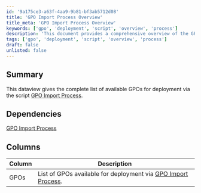 ```yaml
---
id: '9a175ce3-a63f-4aa9-9b81-bf3ab5712d08'
title: 'GPO Import Process Overview'
title_meta: 'GPO Import Process Overview'
keywords: ['gpo', 'deployment', 'script', 'overview', 'process']
description: 'This document provides a comprehensive overview of the GPO Import Process, detailing the available Group Policy Objects (GPOs) for deployment through the specified script. It includes dependencies and a description of the columns in the dataview.'
tags: ['gpo', 'deployment', 'script', 'overview', 'process']
draft: false
unlisted: false
---
```

## Summary

This dataview gives the complete list of available GPOs for deployment via the script [GPO Import Process](https://proval.itglue.com/DOC-5078775-7683171).

## Dependencies

[GPO Import Process](https://proval.itglue.com/DOC-5078775-7683171)

## Columns

| Column | Description |
|--------|-------------|
| GPOs   | List of GPOs available for deployment via [GPO Import Process](https://proval.itglue.com/DOC-5078775-7683171). |






